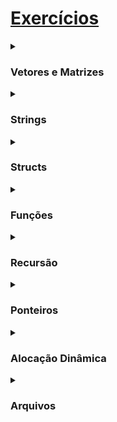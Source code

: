 
# [Exercícios](https://www.facom.ufu.br/~backes/material_comp.php)

<details>
<summary><h3>Vetores e Matrizes</h3></summary>

:heavy_check_mark: 18. Faça um programa que leia um vetor de 10 números. Leia um número $x$. Conte os múltiplos de um número inteiro $x$ num vetor e mostre-os na tela.

:heavy_check_mark: 17. Leia um vetor de 10 posições e atribua valor 0 para todos os elementos que possuírem valores negativos.

:heavy_check_mark: 16. Faça um programa que leia um vetor de 5 posições para números reais e, depois, um código inteiro. Se o código for zero, finalize o programa; se for 1, mostre o vetor na ordem direta; se for 2, mostre o vetor na ordem inversa. Caso, o codigo for diferente de 1 e 2 escreva uma mensagem informando que o código e inválido.

:heavy_check_mark: 15. Leia um vetor com 20 números inteiros. Escreva os elementos do vetor eliminando elementos repetidos.


</details>
<details>
<summary><h3>Strings</h3></summary>

:white_check_mark: 5. Digite um nome, calcule e retorne quantas letras tem esse nome.

:white_check_mark: 4. Faça um programa que leia um nome e imprima as 4 primeiras letras do nome.

:white_check_mark: 3. Entre com um nome e imprima o nome somente se a primeira letra do nome for 'a' (maiúscula ou minúscula).

:white_check_mark: 2. Crie um programa que calcula o comprimento de uma string (não use a função strlen).

:white_check_mark: 1. Faça um programa que então leia uma string e a imprima.
</details>

<details>
<summary><h3>Structs</h3></summary>

:x: 3. Construa uma estrutura aluno com nome, número de matrícula e curso. Leia do usuário a informação de 5 alunos, armazene em vetor dessa estrutura e imprima os dados na tela.

:x: 2. Implemente um programa que leia o nome, a idade e o endereço de uma pessoa e armazene os dados em uma estrutura.

:o: 1. Escreva um trecho de código para fazer a criação dos novos tipos de dados conforme solicitado abaixo:
* Horário: composto de hora, minutos e segundos.
* Data: composto de dia, mês e ano.
* Compromisso: composto de uma data, horário e texto que descreve o compromisso.
</details>

<details>
<summary><h3>Funções</h3></summary>

:x: 3. Faça uma função para verificar se um número é positivo ou negativo. Sendo que o valor de retorno será 1 se positivo, -1 se negativo e 0 se for igual a 0.

:x: 2. Faça uma função que receba a data atual (dia, mês e ano em inteiro) e exiba-a na tela no formato textual por extenso. Exemplo: Data: 01/01/2000, imprimir: 1 de janeiro de 2000.

:x: 1. Crie uma função que recebe como parâmetro um número inteiro e devolve o seu dobro.
</details>

<details>
  <summary><h3>Recursão</h3></summary>

:x: 15. A função fatorial duplo é definida como o produto de todos os números naturais ímpares de 1 até algum número natural ímpar N. Assim, o fatorial duplo de 5 é $$5!! = 1 \cdot 3 \cdot 5 = 15$$ Faça uma função recursiva que receba um número inteiro positivo ímpar N e retorne o fatorial duplo desse número.

:x: 14. Faça uma função recursiva que receba um número inteiro positivo par N e imprima todos os números pares de 0 até N em ordem decrescente.

:x: 13. Faça uma função recursiva que receba um número inteiro positivo par N e imprima todos os números pares de 0 até N em ordem crescente.

:white_check_mark: 12. Faça uma função recursiva que receba um número inteiro positivo N e imprima todos os números naturais de 0 até N em ordem decrescente.

:white_check_mark: 11. Faça uma função recursiva que receba um número inteiro positivo N e imprima todos os números naturais de 0 até N em ordem crescente.

:white_check_mark: 10. A multiplicação de dois números inteiros pode ser feita através de somas sucessivas. Proponha um algoritmo recursivo Multip_Rec(n1,n2) que calcule a multiplicação de dois inteiros.

:white_check_mark: 9. Escreva uma função recursiva que determine quantas vezes um dígito K ocorre em um número natural N. Por exemplo, o dígito 2 ocorre 3 vezes em 762021192.

:white_check_mark: 8. O máximo divisor comum dos inteiros x e y é o maior inteiro que é divisível por x e y. Escreva uma função recursiva mdc em C, que retorna o máximo divisor comum de x e y. O mdc de x e y é definido como segue: se y é igual a 0, então mdc(x,y) é x; caso contrário, mdc(x,y) é mdc (y, x % y), onde % é o operador resto.

:white_check_mark: 7. Crie um programa em C que receba um vetor de números reais com 100 elementos. Escreva uma função recursiva que inverta ordem dos elementos presentes no vetor

:white_check_mark: 6. Crie um programa em C, que contenha uma função recursiva que receba dois inteiros positivos $k$ e $n$ e calcule $k^n$. Utilize apenas multiplicações. O programa principal
deve solicitar ao usuário os valores de $k$ e $n$ e imprimir o resultado da chamada da função.

:white_check_mark: 5. Crie uma função recursiva que receba um número inteiro N e calcule o somatório dos números de 1 a N.

:white_check_mark: 4. Faça uma função recursiva que permita somar os elementos de um vetor de inteiros.

:white_check_mark: 3. Faça uma função recursiva que permita inverter um número inteiro N. Ex: 123 - 321.

:white_check_mark: 2. Faça uma função recursiva que calcule e retorne o N-ésimo termo da sequência Fibonacci. Alguns números desta sequência são: 0, 1, 2, 3, 5, 8, 13, 21, 34, 55, 89...

:white_check_mark: 1. Faça uma função recursiva que calcule e retorne o fatorial de um número inteiro N.
  
  </details>
  
  
  <details>
<summary><h3>Ponteiros</h3></summary>

:x: 3. Escreva um programa que contenha duas variáveis inteiras. Leia essas variáveis do teclado. Em seguida, compare seus endereços e exiba o conteúdo do maior endereço.

:x: 2. Escreva um programa que contenha duas variáveis inteiras. Compare seus endereços e exiba o maior endereço.

:x: 1. Escreva um programa que declare um inteiro, um real e um char, e ponteiros para inteiro, real, e char. Associe as variáveis aos ponteiros (use &). Modifique os valores de cada variável usando os ponteiros. Imprima os valores das variáveis antes e após a modificação.
  </details>

<details>
<summary><h3>Alocação Dinâmica</h3></summary>

:x: 3. Faça um programa que leia do usuário o tamanho de um vetor a ser lido e faça a alocação dinâmica de memória. Em seguida, leia do usuário seus valores e mostre quantos dos números são pares e quantos são ímpares.

:x: 2. Faça um programa que leia do usuário o tamanho de um vetor a ser lido e faça a alocação dinâmica de memória. Em seguida, leia do usuário seus valores e imprima o vetor lido.

:x: 1. Crie um programa que:
* (a) Aloque dinamicamente um array de 5 números inteiros,
* (b) Peça para o usuário digitar os 5 números no espaço alocado,
* (c) Mostre na tela os 5 números,
* (d) Libere a memória alocada.
</details>

<details>
<summary><h3>Arquivos</h3></summary>

:x: 3. Faça um programa que receba do usuário um arquivo texto e mostre na tela quantas letras são vogais.

:x: 2. Faça um programa que receba do usuário um arquivo texto e mostre na tela quantas linhas esse arquivo possui.

:x: 1. Escreva um programa que:
* (a) Crie/abra um arquivo texto de nome "arq.txt"
* (b) Permita que o usuário grave diversos caracteres nesse arquivo, até que o usuário entre com o caractere '0'
* (c) Feche o arquivo
Agora, abra e leia o arquivo, caractere por caractere, e escreva na tela todos os caracteres armazenados.
</details>
